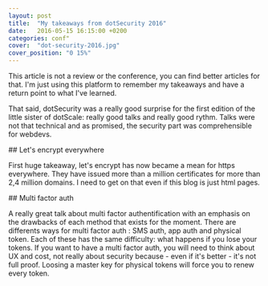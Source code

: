 ```yaml
---
layout: post
title:  "My takeaways from dotSecurity 2016"
date:   2016-05-15 16:15:00 +0200
categories: conf"
cover:  "dot-security-2016.jpg"
cover_position: "0 15%"
---
```

This article is not a review or the conference, you can find better articles for that. I'm just using this platform to remember my takeaways and have a return point to what I've learned.

That said, dotSecurity was a really good surprise for the first edition of the little sister of dotScale: really good talks and really good rythm. Talks were not that technical and as promised, the security part was comprehensible for webdevs.

## Let's encrypt everywhere

First huge takeaway, let's encrypt has now became a mean for https everywhere. They have issued more than a million certificates for more than 2,4 million domains. I need to get on that even if this blog is just html pages.

## Multi factor auth

A really great talk about multi factor authentification with an emphasis on the drawbacks of each method that exists for the moment. There are differents ways for multi factor auth : SMS auth, app auth and physical token. Each of these has the same difficulty: what happens if you lose your tokens. If you want to have a multi factor auth, you will need to think about UX and cost, not really about security because - even if it's better - it's not full proof. Loosing a master key for physical tokens will force you to renew every token.
